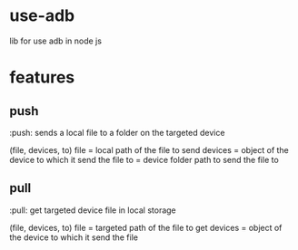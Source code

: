 # use-adb

lib for use adb in node js

# features

## push

:push: sends a local file to a folder on the targeted device

(file, devices, to)
file = local path of the file to send
devices = object of the device to which it send the file
to = device folder path to send the file to

## pull

:pull: get targeted device file in local storage

(file, devices, to)
file = targeted path of the file to get
devices = object of the device to which it send the file
